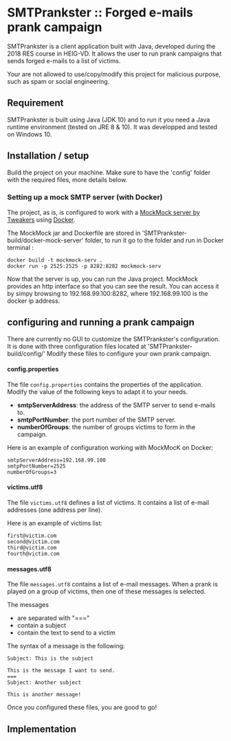 # SMTPrankster :: Forged e-mails prank campaign

SMTPrankster is a client application built with Java, developed during the 2018 RES course in HEIG-VD. It allows the user to run prank campaigns that sends forged e-mails to a list of victims.

Your are not allowed to use/copy/modify this project for malicious purpose, such as spam or social engineering.

## Requirement
SMTPrankster is built using Java (JDK 10) and to run it you need a Java runtime environment (tested on JRE 8 & 10). It was developped and tested on Windows 10.

## Installation / setup
Build the project on your machine. Make sure to have the 'config' folder with the required files, more details below.

### Setting up a mock SMTP server (with Docker)
The project, as is, is configured to work with a [MockMock server by Tweakers](https://github.com/tweakers-dev/MockMock) using [Docker](https://www.docker.com/what-docker).

The MockMock jar and Dockerfile are stored in 'SMTPrankster-build/docker-mock-server' folder, to run it go to the folder and run in Docker terminal :
```
docker build -t mockmock-serv .
docker run -p 2525:2525 -p 8282:8282 mockmock-serv
```
Now that the server is up, you can run the Java project.
MockMock provides an http interface so that you can see the result. 
You can access it by simpy browsing to 192.168.99.100:8282, where 192.168.99.100 is the docker ip address.

## configuring and running a prank campaign

There are currently no GUI to customize the SMTPrankster's configuration. It is done with three configuration files located at 'SMTPrankster-build/config/'
Modify these files to configure your own prank campaign.

#### config.properties

The file `config.properties` contains the properties of the application. Modify the value of the following keys to adapt it to your needs.
* **smtpServerAddress**: the address of the SMTP server to send e-mails to.
* **smtpPortNumber**: the port number of the SMTP server.
* **numberOfGroups**: the number of groups victims to form in the campaign.

Here is an example of configuration working with MockMocK on Docker:
```
smtpServerAddress=192.168.99.100
smtpPortNumber=2525
numberOfGroups=3
```

#### victims.utf8

The file `victims.utf8` defines a list of victims. It contains a list of e-mail addresses (one address per line).

Here is an example of victims list:
```
first@victim.com
second@victim.com
third@victim.com
fourth@victim.com
```

#### messages.utf8

The file `messages.utf8` contains a list of e-mail messages. When a prank is played on a group of victims, then one of these messages is selected.  

The messages  
* are separated with "==="
* contain a subject
* contain the text to send to a victim

The syntax of a message is the following:
```
Subject: This is the subject

This is the message I want to send.
===
Subject: Another subject

This is another message!
```

Once you configured these files, you are good to go!

## Implementation
